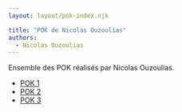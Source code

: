 ```yaml
---
layout: layout/pok-index.njk

title: "POK de Nicolas Ouzoulias"
authors:
  - Nicolas Ouzoulias
---
```


Ensemble des POK réalisés par Nicolas Ouzoulias.

* [POK 1](./temps-1)
* [POK 2](./temps-2)
* [POK 3](./temps-3)

